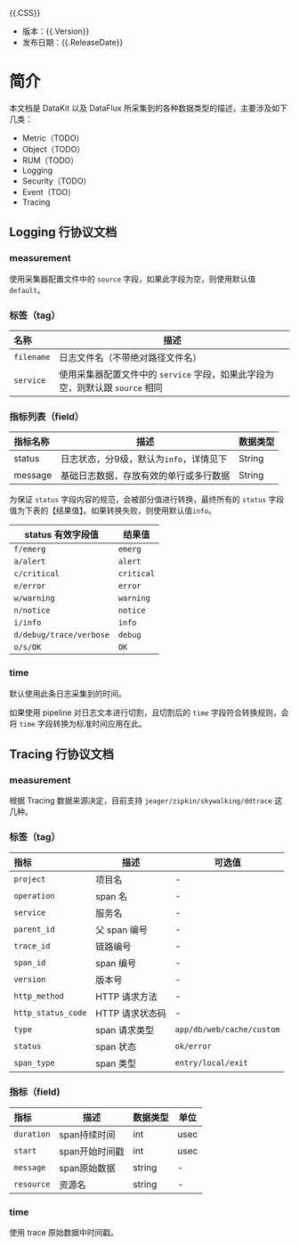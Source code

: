 {{.CSS}}

- 版本：{{.Version}}
- 发布日期：{{.ReleaseDate}}

# 简介

本文档是 DataKit 以及 DataFlux 所采集到的各种数据类型的描述，主要涉及如下几类：

- Metric（TODO）
- Object（TODO）
- RUM（TODO）
- Logging
- Security（TODO）
- Event（TOO）
- Tracing

## Logging 行协议文档

### measurement

使用采集器配置文件中的 `source` 字段，如果此字段为空，则使用默认值 `default`。

### 标签（tag）

| 名称       | 描述                                                                          |
| :--        | ---                                                                           |
| `filename` | 日志文件名（不带绝对路径文件名）                                              |
| `service`  | 使用采集器配置文件中的 `service` 字段，如果此字段为空，则默认跟 `source` 相同 |

### 指标列表（field）

| 指标名称 | 描述                                    | 数据类型 |
| :--      | ---                                     | ---      |
| status   | 日志状态，分9级，默认为`info`，详情见下 | String   |
| message  | 基础日志数据，存放有效的单行或多行数据  | String   |

为保证 `status` 字段内容的规范，会被部分值进行转换，最终所有的 `status` 字段值为下表的【结果值】。如果转换失败，则使用默认值`info`。

| status 有效字段值       | 结果值     |
| ---                     | ----       |
| `f/emerg`               | `emerg`    |
| `a/alert`               | `alert`    |
| `c/critical`            | `critical` |
| `e/error`               | `error`    |
| `w/warning`             | `warning`  |
| `n/notice`              | `notice`   |
| `i/info`                | `info`     |
| `d/debug/trace/verbose` | `debug`    |
| `o/s/OK`                | `OK`       |

### time

默认使用此条日志采集到的时间。

如果使用 pipeline 对日志文本进行切割，且切割后的 `time` 字段符合转换规则，会将 `time` 字段转换为标准时间应用在此。

## Tracing 行协议文档

### measurement

根据 Tracing 数据来源决定，目前支持 `jeager/zipkin/skywalking/ddtrace` 这几种。

### 标签（tag）

| 指标               | 描述            | 可选值                    |
| :--                | ---             | ---                       |
| `project`          | 项目名          | -                         |
| `operation`        | span 名         | -                         |
| `service`          | 服务名          | -                         |
| `parent_id`        | 父 span 编号    | -                         |
| `trace_id`         | 链路编号        | -                         |
| `span_id`          | span 编号       | -                         |
| `version`          | 版本号          | -                         |
| `http_method`      | HTTP 请求方法   | -                         |
| `http_status_code` | HTTP 请求状态码 | -                         |
| `type`             | span 请求类型   | `app/db/web/cache/custom` |
| `status`           | span 状态       | `ok/error`                |
| `span_type`        | span 类型       | `entry/local/exit`        |


### 指标（field)

| 指标       | 描述           | 数据类型 | 单位 |
| :--        | ---            | ---      | ---  |
| `duration` | span持续时间   | int      | usec |
| `start`    | span开始时间戳 | int      | usec |
| `message`  | span原始数据   | string   | -    |
| `resource` | 资源名         | string   | -    |

### time

使用 trace 原始数据中时间戳。
